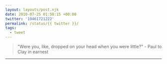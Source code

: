 ```yaml
---
layout: layouts/post.njk
date: 2010-07-25 01:58:15 +00:00
twitter: '19461721222'
permalink: /status/{{ twitter }}/
tags: 
  - tweet
---
```


> "Were you, like, dropped on your head when you were little?" - Paul to Clay in earnest

---
